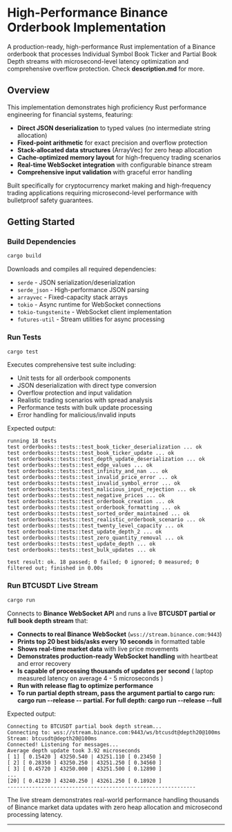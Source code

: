 # High-Performance Binance Orderbook Implementation

A production-ready, high-performance Rust implementation of a Binance orderbook that processes Individual Symbol Book Ticker and Partial Book Depth streams with microsecond-level latency optimization and comprehensive overflow protection. Check **description.md** for more.

## Overview

This implementation demonstrates high proficiency Rust performance engineering for financial systems, featuring:

- **Direct JSON deserialization** to typed values (no intermediate string allocation)
- **Fixed-point arithmetic** for exact precision and overflow protection
- **Stack-allocated data structures** (ArrayVec) for zero heap allocation
- **Cache-optimized memory layout** for high-frequency trading scenarios
- **Real-time WebSocket integration** with configurable binance stream
- **Comprehensive input validation** with graceful error handling

Built specifically for cryptocurrency market making and high-frequency trading applications requiring microsecond-level performance with bulletproof safety guarantees.

## Getting Started

### Build Dependencies
```bash
cargo build
```
Downloads and compiles all required dependencies:
- `serde` - JSON serialization/deserialization
- `serde_json` - High-performance JSON parsing
- `arrayvec` - Fixed-capacity stack arrays
- `tokio` - Async runtime for WebSocket connections
- `tokio-tungstenite` - WebSocket client implementation
- `futures-util` - Stream utilities for async processing

### Run Tests
```bash
cargo test
```
Executes comprehensive test suite including:
- Unit tests for all orderbook components
- JSON deserialization with direct type conversion
- Overflow protection and input validation
- Realistic trading scenarios with spread analysis
- Performance tests with bulk update processing
- Error handling for malicious/invalid inputs

Expected output:
```
running 18 tests
test orderbooks::tests::test_book_ticker_deserialization ... ok
test orderbooks::tests::test_book_ticker_update ... ok
test orderbooks::tests::test_depth_update_deserialization ... ok
test orderbooks::tests::test_edge_values ... ok
test orderbooks::tests::test_infinity_and_nan ... ok
test orderbooks::tests::test_invalid_price_error ... ok
test orderbooks::tests::test_invalid_symbol_error ... ok
test orderbooks::tests::test_malicious_input_rejection ... ok
test orderbooks::tests::test_negative_prices ... ok
test orderbooks::tests::test_orderbook_creation ... ok
test orderbooks::tests::test_orderbook_formatting ... ok
test orderbooks::tests::test_sorted_order_maintained ... ok
test orderbooks::tests::test_realistic_orderbook_scenario ... ok
test orderbooks::tests::test_twenty_level_capacity ... ok
test orderbooks::tests::test_update_depth_2 ... ok
test orderbooks::tests::test_zero_quantity_removal ... ok
test orderbooks::tests::test_update_depth ... ok
test orderbooks::tests::test_bulk_updates ... ok

test result: ok. 18 passed; 0 failed; 0 ignored; 0 measured; 0 filtered out; finished in 0.00s

```

### Run BTCUSDT Live Stream
```bash
cargo run
```
Connects to **Binance WebSocket API** and runs a live **BTCUSDT partial  or full book depth stream** that:
- **Connects to real Binance WebSocket** (`wss://stream.binance.com:9443`)
- **Prints top 20 best bids/asks every 10 seconds** in formatted table
- **Shows real-time market data** with live price movements
- **Demonstrates production-ready WebSocket handling** with heartbeat and error recovery
- **Is capable of processing thousands of updates per second** ( laptop measured latency on average 4 - 5 microseconds )
- **Run with release flag to optimize performance**
- **To run partial depth stream, pass the argument partial to cargo run:  cargo run --release -- partial. For full depth: cargo run --release --full**

Expected output:
```
Connecting to BTCUSDT partial book depth stream...
Connecting to: wss://stream.binance.com:9443/ws/btcusdt@depth20@100ms
Stream: btcusdt@depth20@100ms
Connected! Listening for messages...
Average depth update took 3.92 microseconds
[ 1] [ 0.15420 ] 43250.540 | 43251.110 [ 0.23450 ]
[ 2] [ 0.28350 ] 43250.250 | 43251.250 [ 0.34560 ]
[ 3] [ 0.45720 ] 43250.000 | 43251.500 [ 0.12890 ]
...
[20] [ 0.41230 ] 43240.250 | 43261.250 [ 0.18920 ]
-------------------------------------------------------------
```

The live stream demonstrates real-world performance handling thousands of Binance market data updates with zero heap allocation and microsecond processing latency.

---

